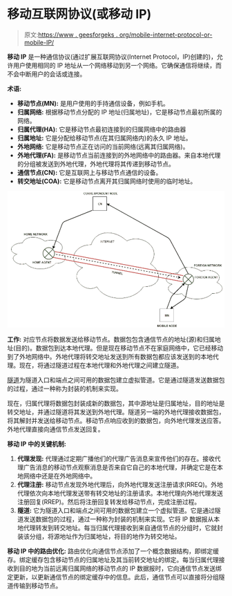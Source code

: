 # 移动互联网协议(或移动 IP)

> 原文:[https://www . geesforgeks . org/mobile-internet-protocol-or-mobile-IP/](https://www.geeksforgeeks.org/mobile-internet-protocol-or-mobile-ip/)

**移动 IP** 是一种通信协议(通过扩展互联网协议(Internet Protocol，IP)创建的)，允许用户使用相同的 IP 地址从一个网络移动到另一个网络。它确保通信将继续，而不会中断用户的会话或连接。

**术语:**

*   **移动节点(MN):**
    是用户使用的手持通信设备，例如手机。
*   **归属网络:**
    根据移动节点分配的 IP 地址(归属地址)，它是移动节点最初所属的网络。
*   **归属代理(HA):**
    它是移动节点最初连接到的归属网络中的路由器
*   **归属地址:**
    它是分配给移动节点(在其归属网络内)的永久 IP 地址。
*   **外地网络:**
    它是移动节点正在访问的当前网络(远离其归属网络)。
*   **外地代理(FA):**
    是移动节点当前连接到的外地网络中的路由器。来自本地代理的分组被发送到外地代理，外地代理将其传递到移动节点。
*   **通信节点(CN):**
    它是互联网上与移动节点通信的设备。
*   **转交地址(COA):**
    它是移动节点离开其归属网络时使用的临时地址。

![](img/77b837974be3ee9e7963a7781c0c24dc.png)

**工作:**
对应节点将数据发送给移动节点。数据包包含通信节点的地址(源)和归属地址(目的)。数据包到达本地代理。但是现在移动节点不在家庭网络中，它已经移动到了外地网络中。外地代理将转交地址发送到所有数据包都应该发送到的本地代理。现在，将通过隧道过程在本地代理和外地代理之间建立隧道。

[隧道](https://practice.geeksforgeeks.org/problems/what-is-tunneling)为隧道入口和端点之间可用的数据包建立虚拟管道。它是通过隧道发送数据包的过程，通过一种称为封装的机制来实现。

现在，归属代理将数据包封装成新的数据包，其中源地址是归属地址，目的地址是转交地址，并通过隧道将其发送到外地代理。隧道另一端的外地代理接收数据包，将其解封并发送给移动节点。移动节点响应收到的数据包，向外地代理发送应答。外地代理直接向通信节点发送回复。

**移动 IP 中的关键机制:**

1.  **代理发现:**
    代理通过定期广播他们的代理广告消息来宣传他们的存在。接收代理广告消息的移动节点观察消息是否来自它自己的本地代理，并确定它是在本地网络中还是在外地网络中。
2.  **代理注册:**
    移动节点发现外地代理后，向外地代理发送注册请求(RREQ)。外地代理依次向本地代理发送带有转交地址的注册请求。本地代理向外地代理发送注册回复(RREP)。然后将注册回复转发给移动节点，完成注册过程。
3.  **隧道:**
    它为隧道入口和端点之间可用的数据包建立一个虚拟管道。它是通过隧道发送数据包的过程，通过一种称为封装的机制来实现。它将 IP 数据报从本地代理转发到转交地址。每当归属代理接收到来自通信节点的分组时，它就封装该分组，将源地址作为归属地址，将目的地作为转交地址。

**移动 IP 中的路由优化:**
路由优化向通信节点添加了一个概念数据结构，即绑定缓存。绑定缓存包含移动节点的归属地址及其当前转交地址的绑定。每当归属代理接收到目的地为当前远离归属网络的移动节点的 IP 数据报时，它向通信节点发送绑定更新，以更新通信节点的绑定缓存中的信息。此后，通信节点可以直接将分组隧道传输到移动节点。